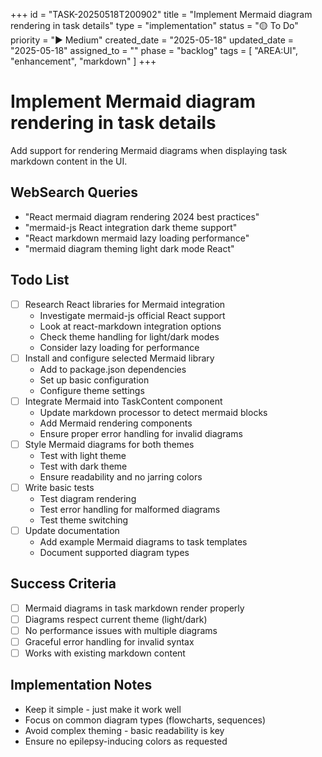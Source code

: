 +++
id = "TASK-20250518T200902"
title = "Implement Mermaid diagram rendering in task details"
type = "implementation"
status = "🟡 To Do"
priority = "▶️ Medium"
created_date = "2025-05-18"
updated_date = "2025-05-18"
assigned_to = ""
phase = "backlog"
tags = [ "AREA:UI", "enhancement", "markdown" ]
+++

# Implement Mermaid diagram rendering in task details

Add support for rendering Mermaid diagrams when displaying task markdown content in the UI.

## WebSearch Queries
- "React mermaid diagram rendering 2024 best practices"
- "mermaid-js React integration dark theme support"
- "React markdown mermaid lazy loading performance"
- "mermaid diagram theming light dark mode React"

## Todo List
- [ ] Research React libraries for Mermaid integration
  - Investigate mermaid-js official React support
  - Look at react-markdown integration options
  - Check theme handling for light/dark modes
  - Consider lazy loading for performance
- [ ] Install and configure selected Mermaid library
  - Add to package.json dependencies
  - Set up basic configuration
  - Configure theme settings
- [ ] Integrate Mermaid into TaskContent component
  - Update markdown processor to detect mermaid blocks
  - Add Mermaid rendering components
  - Ensure proper error handling for invalid diagrams
- [ ] Style Mermaid diagrams for both themes
  - Test with light theme
  - Test with dark theme
  - Ensure readability and no jarring colors
- [ ] Write basic tests
  - Test diagram rendering
  - Test error handling for malformed diagrams
  - Test theme switching
- [ ] Update documentation
  - Add example Mermaid diagrams to task templates
  - Document supported diagram types

## Success Criteria
- [ ] Mermaid diagrams in task markdown render properly
- [ ] Diagrams respect current theme (light/dark)
- [ ] No performance issues with multiple diagrams
- [ ] Graceful error handling for invalid syntax
- [ ] Works with existing markdown content

## Implementation Notes
- Keep it simple - just make it work well
- Focus on common diagram types (flowcharts, sequences)
- Avoid complex theming - basic readability is key
- Ensure no epilepsy-inducing colors as requested
